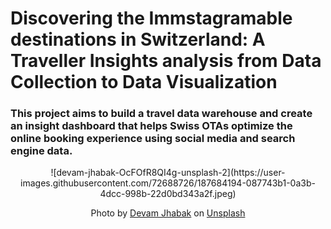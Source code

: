 # Discovering the Immstagramable destinations in Switzerland: A Traveller Insights analysis from Data Collection to Data Visualization
### This project aims to build a travel data warehouse and create an insight dashboard that helps Swiss OTAs optimize the online booking experience using social media and search engine data.

<p align = "center">
![devam-jhabak-OcFOfR8QI4g-unsplash-2](https://user-images.githubusercontent.com/72688726/187684194-087743b1-0a3b-4dcc-998b-22d0bd343a2f.jpeg)
</p>
<p align = "center">Photo by
<a href="https://user-images.githubusercontent.com/72688726/187684194-087743b1-0a3b-4dcc-998b-22d0bd343a2f.jpeg">Devam Jhabak</a> on <a href="https://unsplash.com/s/photos/spam?utm_source=unsplash&utm_medium=referral&utm_content=creditCopyText">Unsplash</a>
</p>
